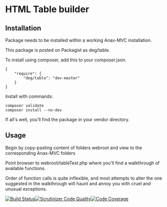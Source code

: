 HTML Table builder
===================

Installation
----------------------
Package needs to be installed within a working Anax-MVC installation.

This package is posted on Packagist as deg/table.

To install using composer, add this to your composer.json.

```
{
    "require": {
        "deg/table": "dev-master"
    }
}
```

Install with commands:

```
composer validate
composer install --no-dev
```

If all's well, you'll find the package in your vendor directory.

Usage
------------
Begin by copy-pasting content of folders webroot and view to the corresponding Anax-MVC folders

Point browser to webroot/tableTest.php where you'll find a walkthrough of available functions.

Order of function calls is quite inflexible, and most attempts to alter the one suggested in the walkthrough will haunt and annoy you with cruel and unusual exceptions.

[![Build Status](https://travis-ci.org/icedoe/deg.svg?branch=test)](https://travis-ci.org/icedoe/deg)[![Scrutinizer Code Quality](https://scrutinizer-ci.com/g/icedoe/deg/badges/quality-score.png?b=test)](https://scrutinizer-ci.com/g/icedoe/deg/?branch=test)[![Code Coverage](https://scrutinizer-ci.com/g/icedoe/deg/badges/coverage.png?b=test)](https://scrutinizer-ci.com/g/icedoe/deg/?branch=test)
